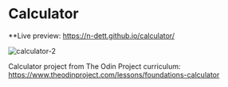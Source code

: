# Calculator
**Live preview: https://n-dett.github.io/calculator/

![calculator-2](https://github.com/n-dett/calculator/assets/124851780/bac3ba67-053c-4240-a190-eef5794c7f8a)


Calculator project from The Odin Project curriculum: https://www.theodinproject.com/lessons/foundations-calculator

